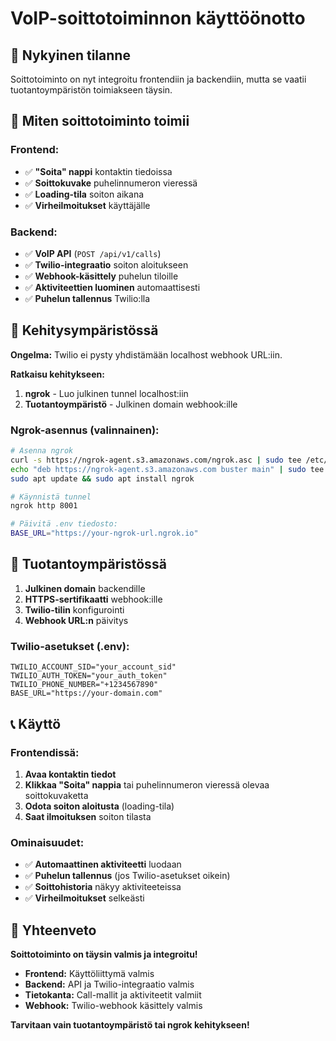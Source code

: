 # VoIP-soittotoiminnon käyttöönotto

## 🎯 Nykyinen tilanne

Soittotoiminto on nyt integroitu frontendiin ja backendiin, mutta se vaatii tuotantoympäristön toimiakseen täysin.

## 📱 Miten soittotoiminto toimii

### Frontend:
- ✅ **"Soita" nappi** kontaktin tiedoissa
- ✅ **Soittokuvake** puhelinnumeron vieressä
- ✅ **Loading-tila** soiton aikana
- ✅ **Virheilmoitukset** käyttäjälle

### Backend:
- ✅ **VoIP API** (`POST /api/v1/calls`)
- ✅ **Twilio-integraatio** soiton aloitukseen
- ✅ **Webhook-käsittely** puhelun tiloille
- ✅ **Aktiviteettien luominen** automaattisesti
- ✅ **Puhelun tallennus** Twilio:lla

## 🔧 Kehitysympäristössä

**Ongelma:** Twilio ei pysty yhdistämään localhost webhook URL:iin.

**Ratkaisu kehitykseen:**
1. **ngrok** - Luo julkinen tunnel localhost:iin
2. **Tuotantoympäristö** - Julkinen domain webhook:ille

### Ngrok-asennus (valinnainen):
```bash
# Asenna ngrok
curl -s https://ngrok-agent.s3.amazonaws.com/ngrok.asc | sudo tee /etc/apt/trusted.gpg.d/ngrok.asc >/dev/null
echo "deb https://ngrok-agent.s3.amazonaws.com buster main" | sudo tee /etc/apt/sources.list.d/ngrok.list
sudo apt update && sudo apt install ngrok

# Käynnistä tunnel
ngrok http 8001

# Päivitä .env tiedosto:
BASE_URL="https://your-ngrok-url.ngrok.io"
```

## 🚀 Tuotantoympäristössä

1. **Julkinen domain** backendille
2. **HTTPS-sertifikaatti** webhook:ille
3. **Twilio-tilin** konfigurointi
4. **Webhook URL:n** päivitys

### Twilio-asetukset (.env):
```env
TWILIO_ACCOUNT_SID="your_account_sid"
TWILIO_AUTH_TOKEN="your_auth_token"
TWILIO_PHONE_NUMBER="+1234567890"
BASE_URL="https://your-domain.com"
```

## 📞 Käyttö

### Frontendissä:
1. **Avaa kontaktin tiedot**
2. **Klikkaa "Soita" nappia** tai puhelinnumeron vieressä olevaa soittokuvaketta
3. **Odota soiton aloitusta** (loading-tila)
4. **Saat ilmoituksen** soiton tilasta

### Ominaisuudet:
- ✅ **Automaattinen aktiviteetti** luodaan
- ✅ **Puhelun tallennus** (jos Twilio-asetukset oikein)
- ✅ **Soittohistoria** näkyy aktiviteeteissa
- ✅ **Virheilmoitukset** selkeästi

## 🎉 Yhteenveto

**Soittotoiminto on täysin valmis ja integroitu!**

- **Frontend:** Käyttöliittymä valmis
- **Backend:** API ja Twilio-integraatio valmis
- **Tietokanta:** Call-mallit ja aktiviteetit valmiit
- **Webhook:** Twilio-webhook käsittely valmis

**Tarvitaan vain tuotantoympäristö tai ngrok kehitykseen!**